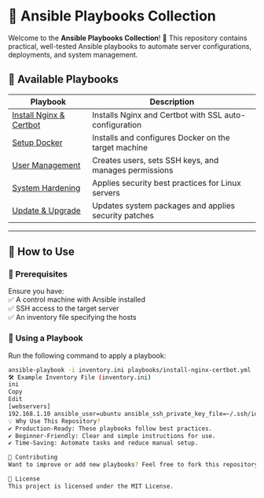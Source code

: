 # 🚀 Ansible Playbooks Collection  

Welcome to the **Ansible Playbooks Collection**! 🎯 This repository contains practical, well-tested Ansible playbooks to automate server configurations, deployments, and system management.  

## 📂 Available Playbooks  

| Playbook | Description |
|----------|------------|
| [Install Nginx & Certbot](playbooks/install-nginx-certbot.yml) | Installs Nginx and Certbot with SSL auto-configuration |
| [Setup Docker](playbooks/setup-docker.yml) | Installs and configures Docker on the target machine |
| [User Management](playbooks/user-management.yml) | Creates users, sets SSH keys, and manages permissions |
| [System Hardening](playbooks/system-hardening.yml) | Applies security best practices for Linux servers |
| [Update & Upgrade](playbooks/update-upgrade.yml) | Updates system packages and applies security patches |

---

## 🚀 **How to Use**  

### 🔹 Prerequisites  
Ensure you have:  
✅ A control machine with Ansible installed  
✅ SSH access to the target server  
✅ An inventory file specifying the hosts  

### 📌 **Using a Playbook**  
Run the following command to apply a playbook:  
```sh
ansible-playbook -i inventory.ini playbooks/install-nginx-certbot.yml
🛠 Example Inventory File (inventory.ini)
ini
Copy
Edit
[webservers]
192.168.1.10 ansible_user=ubuntu ansible_ssh_private_key_file=~/.ssh/id_rsa
💡 Why Use This Repository?
✔ Production-Ready: These playbooks follow best practices.
✔ Beginner-Friendly: Clear and simple instructions for use.
✔ Time-Saving: Automate tasks and reduce manual setup.

🤝 Contributing
Want to improve or add new playbooks? Feel free to fork this repository and create a pull request! 🚀

📜 License
This project is licensed under the MIT License.
